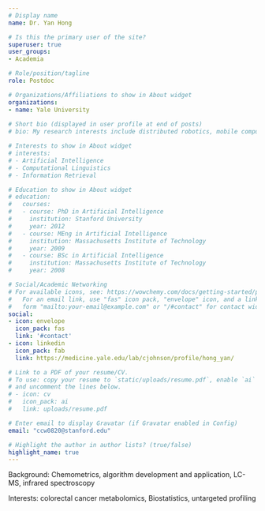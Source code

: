 ```yaml
---
# Display name
name: Dr. Yan Hong

# Is this the primary user of the site?
superuser: true
user_groups:
- Academia

# Role/position/tagline
role: Postdoc

# Organizations/Affiliations to show in About widget
organizations:
- name: Yale University
  
# Short bio (displayed in user profile at end of posts)
# bio: My research interests include distributed robotics, mobile computing and programmable matter.

# Interests to show in About widget
# interests:
# - Artificial Intelligence
# - Computational Linguistics
# - Information Retrieval

# Education to show in About widget
# education:
#   courses:
#   - course: PhD in Artificial Intelligence
#     institution: Stanford University
#     year: 2012
#   - course: MEng in Artificial Intelligence
#     institution: Massachusetts Institute of Technology
#     year: 2009
#   - course: BSc in Artificial Intelligence
#     institution: Massachusetts Institute of Technology
#     year: 2008

# Social/Academic Networking
# For available icons, see: https://wowchemy.com/docs/getting-started/page-builder/#icons
#   For an email link, use "fas" icon pack, "envelope" icon, and a link in the
#   form "mailto:your-email@example.com" or "/#contact" for contact widget.
social:
- icon: envelope
  icon_pack: fas
  link: '#contact'
- icon: linkedin
  icon_pack: fab
  link: https://medicine.yale.edu/lab/cjohnson/profile/hong_yan/

# Link to a PDF of your resume/CV.
# To use: copy your resume to `static/uploads/resume.pdf`, enable `ai` icons in `params.toml`, 
# and uncomment the lines below.
# - icon: cv
#   icon_pack: ai
#   link: uploads/resume.pdf

# Enter email to display Gravatar (if Gravatar enabled in Config)
email: "ccw0820@stanford.edu"

# Highlight the author in author lists? (true/false)
highlight_name: true
---
```


Background: Chemometrics, algorithm development and application, LC-MS, infrared spectroscopy

Interests: colorectal cancer metabolomics, Biostatistics, untargeted profiling



